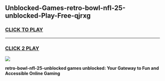 
## Unblocked-Games-retro-bowl-nfl-25-unblocked-Play-Free-qjrxg
<h3>
<a href="https://premium76.site?title=retro-bowl-nfl-25-unblocked&ref=19M">CLICK TO PLAY</a></h3>
<hr>

<h3>
<a href="https://premium76.site?title=retro-bowl-nfl-25-unblocked&ref=19M">CLICK 2 PLAY</a>
  
</h3>

<a href="https://premium76.site?title=retro-bowl-nfl-25-unblocked&ref=19M"><img src="https://clearcache.store/games.png"></a>


**retro-bowl-nfl-25-unblocked games unblocked: Your Gateway to Fun and Accessible Online Gaming**
